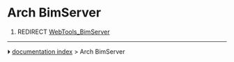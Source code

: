 # Arch BimServer
1.  REDIRECT [WebTools_BimServer](WebTools_BimServer.md)



---
⏵ [documentation index](../README.md) > Arch BimServer
